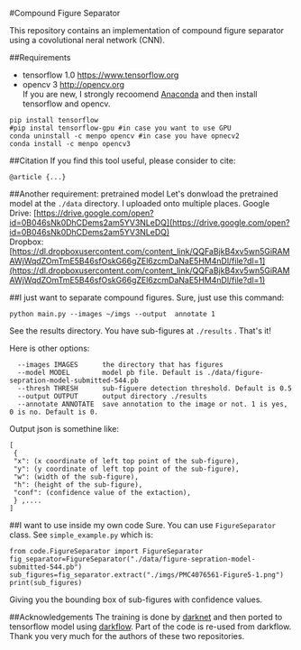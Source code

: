 #Compound Figure Separator

This repository contains an implementation of compound figure separator using a covolutional neral network (CNN). 

##Requirements
- tensorflow 1.0  https://www.tensorflow.org 
- opencv 3 http://opencv.org   
If you are new, I strongly recoomend [Anaconda](https://www.continuum.io/downloads) and then install tensorflow and opencv.
```
pip install tensorflow
#pip instal tensorflow-gpu #in case you want to use GPU
conda uninstall -c menpo opencv #in case you have opnecv2
conda install -c menpo opencv3
```

##Citation
If you find this tool useful, please consider to cite: 
```
@article {...}
```

##Another requirement: pretrained model
Let's donwload the pretrained model at the `./data` directory. I uploaded onto multiple places. 
Google Drive: [https://drive.google.com/open?id=0B046sNk0DhCDems2am5YV3NLeDQ](https://drive.google.com/open?id=0B046sNk0DhCDems2am5YV3NLeDQ)  
Dropbox: [https://dl.dropboxusercontent.com/content_link/QQFaBjkB4xv5wn5GiRAMAWjWqdZOmTmE5B46sfOskG66gZEl6zcmDaNaE5HM4nDl/file?dl=1](https://dl.dropboxusercontent.com/content_link/QQFaBjkB4xv5wn5GiRAMAWjWqdZOmTmE5B46sfOskG66gZEl6zcmDaNaE5HM4nDl/file?dl=1)


##I just want to separate compound figures. 
Sure, just use this command:
```
python main.py --images ~/imgs --output  annotate 1
```
See the results directory. You have sub-figures at `./results` . That's it! 

Here is other options:
```
  --images IMAGES      the directory that has figures
  --model MODEL        model pb file. Default is ./data/figure-sepration-model-submitted-544.pb
  --thresh THRESH      sub-figuere detection threshold. Default is 0.5
  --output OUTPUT      output directory ./results
  --annotate ANNOTATE  save annotation to the image or not. 1 is yes, 0 is no. Default is 0.
  ```

 Output json is somethine like:
```
[
 {
 "x": (x coordinate of left top point of the sub-figure),
 "y": (y coordinate of left top point of the sub-figure),
 "w": (width of the sub-figure),
 "h": (height of the sub-figure),
 "conf": (confidence value of the extaction),
 } ,....
] 
```

##I want to use inside my own code
Sure. You can use `FigureSeparator` class. See `simple_example.py` which is:
```
from code.FigureSeparator import FigureSeparator
fig_separator=FigureSeparator("./data/figure-sepration-model-submitted-544.pb")
sub_figures=fig_separator.extract("./imgs/PMC4076561-Figure5-1.png")
print(sub_figures)
```
Giving you the bounding box of sub-figures with confidence values. 

##Acknowledgements
The training is done by [darknet](https://github.com/pjreddie/darknet) and then ported to tensorflow model using [darkflow](https://github.com/thtrieu/darkflow). Part of the code is re-used from darkflow. Thank you very much for the authors of these two repositories. 
